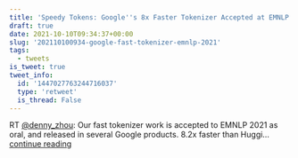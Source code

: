 ```yaml
---
title: 'Speedy Tokens: Google''s 8x Faster Tokenizer Accepted at EMNLP 2021'
draft: true
date: 2021-10-10T09:34:37+00:00
slug: '202110100934-google-fast-tokenizer-emnlp-2021'
tags:
  - tweets
is_tweet: true
tweet_info:
  id: '1447027763244716037'
  type: 'retweet'
  is_thread: False
---
```




RT [@denny_zhou](https://x.com/denny_zhou): Our fast tokenizer work is accepted to EMNLP 2021 as oral, and released in several Google products.  8.2x faster than Huggi… [continue reading](https://x.com/sytelus/status/1447027763244716037)
